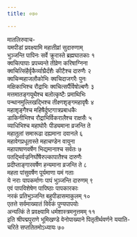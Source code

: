```yaml
---
title: ०७०

---
```

मातलिरुवाच-  
यमपीडां प्रवक्ष्यामि महातीव्रां सुदारुणाम्  
भुञ्जन्ति पापिनः सर्वे क्रूरास्ते ब्रह्मघातकाः १  
क्वचित्पापाः प्रपच्यन्ते तीव्रेण करिषाग्निना  
क्वचित्सिंहैर्वृकैर्व्याघ्रैर्दंशैः कीटैश्च दारुणैः २  
क्वचिन्महाजलौकोभिः क्वचिदाजगरैः पुनः  
मक्षिकाभिश्च रौद्राभिः क्वचित्सर्पैर्विषोल्बणैः ३  
मत्तमातङ्गयूथैश्च बलोत्कृष्टैः प्रमाथिभिः  
पन्थानमुल्लिखद्भिश्च तीक्ष्णशृङ्गमहावृषैः ४  
महाशृङ्गैश्च महिषैर्दुष्टगात्रप्रबाधकैः  
डाकिनीभिश्च रौद्राभिर्विकरालैश्च राक्षसैः ५  
व्याधिभिश्च महाघोरैः पीड्यमाना व्रजन्ति ते  
महातुलां समारूढा दह्यमाना दवानले ६  
महावेगप्रधूतास्ते महाचण्डेन वायुना  
महापाषाणवर्षेण भिद्यमानाश्च सर्वतः ७  
पतद्भिर्वज्रनिर्घोषैरुल्कापातैश्च दारुणैः  
प्रदीप्ताङ्गारवर्षेण हन्यमाना व्रजन्ति ते ८  
महता पांसुवर्षेण पूर्यमाणा यमं गताः  
ये नराः पापकर्माणः पापं भुञ्जन्ति दारुणम् ९  
एवं पापविशेषेण पापिष्ठाः पापकारकाः  
नरकं प्रतिभुञ्जन्ति बहुपीडासमाकुलम् १०  
एतत्ते सर्वमाख्यातं विवेकं पुण्यपापयोः  
अन्यत्किं ते प्रवक्ष्यामि धर्मशास्त्रमनुत्तमम् ११  
 इति श्रीपद्मपुराणे भूमिखण्डे वेनोपाख्याने पितृतीर्थवर्णने ययाति-  
चरिते सप्ततितमोऽध्यायः ७०